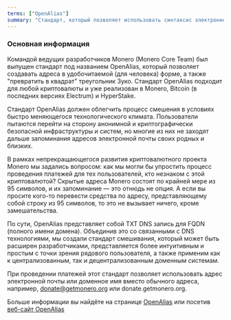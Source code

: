 ```yaml
---
terms: ["OpenAlias"]
summary: "Стандарт, который позволяет использовать синтаксис электронной почты или домена для оплаты вместо адреса, например. donate@getmonero.org или donate.getmonero.org"
---
```


### Основная информация

Командой ведущих разработчиков Monero (Monero Core Team) был выпущен стандарт под названием OpenAlias, который позволяет создавать адреса в удобочитаемой (для человека) форме, а также "превратить в квадрат" треугольник Зуко. Стандарт OpenAlias подходит для любой криптовалюты и уже реализован в Monero, Bitcoin (в последних версиях Electrum) и HyperStake.

Стандарт OpenAlias должен облегчить процесс смешения в условиях быстро меняющегося технологического климата. Пользователи пытаются перейти на сторону анонимной и криптографически безопасной инфраструктуры и систем, но многие из них не заходят дальше запоминания адресов электронной почты своих родных и близких.

В рамках непрекращающегося развития криптовалютного проекта Monero мы задались вопросом: как мы могли бы упростить процесс проведения платежей для тех пользователей, кто незнаком с этой криптовалютой? Скрытые адреса Monero состоят по крайней мере из 95 символов, и их запоминание — это отнюдь не опция. А если вы просите кого-то перевести средства по адресу, представляющему собой строку из 95 символов, то это не вызывает ничего, кроме замешательства.

По сути, OpenAlias представляет собой TXT DNS запись для FQDN (полного имени домена). Объединив это со связанными с DNS технологиями, мы создали стандарт смешивания, который может быть расширен разработчиками, представляется более интуитивным и простым с точки зрения рядового пользователя, а также применим как к централизованным, так и децентрализованным доменным системам.

При проведении платежей этот стандарт позволяет использовать адрес электронной почты или доменное имя вместо обычного адреса, например, donate@getmonero.org или donate.getmonero.org.

Больше информации вы найдёте на странице [OpenAlias](/resources/openalias) или посетив [веб-сайт OpenAlias](https://openalias.org)
